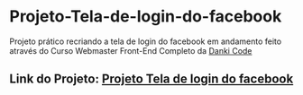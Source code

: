 # Projeto-Tela-de-login-do-facebook

Projeto prático recriando  a tela de login do facebook em andamento feito através do Curso Webmaster Front-End Completo da [Danki Code](https://cursos.dankicode.com/)

## Link do Projeto: [Projeto Tela de login do facebook](https://marcelo-rafael.github.io/Tela-de-login-do-facebook/)
